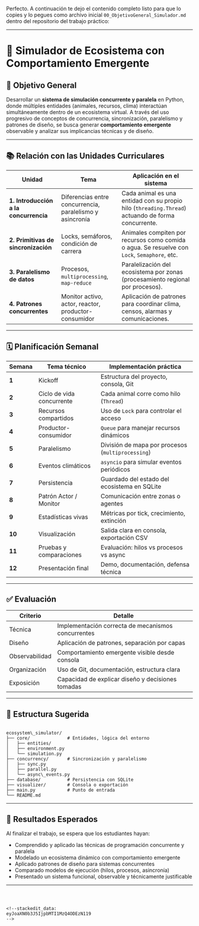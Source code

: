 Perfecto. A continuación te dejo el contenido completo listo para que lo copies y lo pegues como archivo inicial `00_ObjetivoGeneral_Simulador.md` dentro del repositorio del trabajo práctico:

---


# 🌿 Simulador de Ecosistema con Comportamiento Emergente

## 🎯 Objetivo General

Desarrollar un **sistema de simulación concurrente y paralela** en Python, donde múltiples entidades (animales, recursos, clima) interactúan simultáneamente dentro de un ecosistema virtual. A través del uso progresivo de conceptos de concurrencia, sincronización, paralelismo y patrones de diseño, se busca generar **comportamiento emergente** observable y analizar sus implicancias técnicas y de diseño.

---

## 📚 Relación con las Unidades Curriculares

| Unidad | Tema | Aplicación en el sistema |
|--------|------|--------------------------|
| **1. Introducción a la concurrencia** | Diferencias entre concurrencia, paralelismo y asincronía | Cada animal es una entidad con su propio hilo (`threading.Thread`) actuando de forma concurrente. |
| **2. Primitivas de sincronización** | Locks, semáforos, condición de carrera | Animales compiten por recursos como comida o agua. Se resuelve con `Lock`, `Semaphore`, etc. |
| **3. Paralelismo de datos** | Procesos, `multiprocessing`, `map-reduce` | Paralelización del ecosistema por zonas (procesamiento regional por procesos). |
| **4. Patrones concurrentes** | Monitor activo, actor, reactor, productor-consumidor | Aplicación de patrones para coordinar clima, censos, alarmas y comunicaciones. |

---

## 🗓 Planificación Semanal

| Semana | Tema técnico | Implementación práctica |
|--------|--------------|--------------------------|
| **1** | Kickoff | Estructura del proyecto, consola, Git |
| **2** | Ciclo de vida concurrente | Cada animal corre como hilo (`Thread`) |
| **3** | Recursos compartidos | Uso de `Lock` para controlar el acceso |
| **4** | Productor-consumidor | `Queue` para manejar recursos dinámicos |
| **5** | Paralelismo | División de mapa por procesos (`multiprocessing`) |
| **6** | Eventos climáticos | `asyncio` para simular eventos periódicos |
| **7** | Persistencia | Guardado del estado del ecosistema en SQLite |
| **8** | Patrón Actor / Monitor | Comunicación entre zonas o agentes |
| **9** | Estadísticas vivas | Métricas por tick, crecimiento, extinción |
| **10**| Visualización | Salida clara en consola, exportación CSV |
| **11**| Pruebas y comparaciones | Evaluación: hilos vs procesos vs async |
| **12**| Presentación final | Demo, documentación, defensa técnica |

---

## ✅ Evaluación

| Criterio | Detalle |
|---------|---------|
| Técnica | Implementación correcta de mecanismos concurrentes |
| Diseño | Aplicación de patrones, separación por capas |
| Observabilidad | Comportamiento emergente visible desde consola |
| Organización | Uso de Git, documentación, estructura clara |
| Exposición | Capacidad de explicar diseño y decisiones tomadas |

---

## 📁 Estructura Sugerida

```

ecosystem\_simulator/
├── core/              # Entidades, lógica del entorno
│   ├── entities/
│   ├── environment.py
│   └── simulation.py
├── concurrency/       # Sincronización y paralelismo
│   ├── sync.py
│   ├── parallel.py
│   └── async\_events.py
├── database/          # Persistencia con SQLite
├── visualizer/        # Consola o exportación
├── main.py            # Punto de entrada
└── README.md

```

---

## 📘 Resultados Esperados

Al finalizar el trabajo, se espera que los estudiantes hayan:

- Comprendido y aplicado las técnicas de programación concurrente y paralela
- Modelado un ecosistema dinámico con comportamiento emergente
- Aplicado patrones de diseño para sistemas concurrentes
- Comparado modelos de ejecución (hilos, procesos, asincronía)
- Presentado un sistema funcional, observable y técnicamente justificable

---
```



<!--stackedit_data:
eyJoaXN0b3J5IjpbMTI1MzQ4ODEzN119
-->